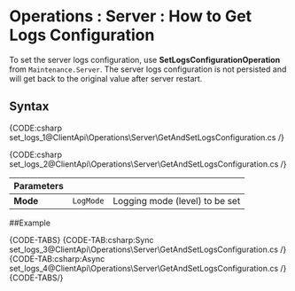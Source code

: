 ﻿# Operations : Server : How to Get Logs Configuration

To set the server logs configuration, use **SetLogsConfigurationOperation** from `Maintenance.Server`. The server logs configuration is not persisted and will get back to the original value after server restart.

## Syntax

{CODE:csharp set_logs_1@ClientApi\Operations\Server\GetAndSetLogsConfiguration.cs /}

{CODE:csharp set_logs_2@ClientApi\Operations\Server\GetAndSetLogsConfiguration.cs /}

| Parameters | | |
| ------------- | ------------- | ----- |
| **Mode** | `LogMode`  | Logging mode (level) to be set |

##Example

{CODE-TABS}
{CODE-TAB:csharp:Sync set_logs_3@ClientApi\Operations\Server\GetAndSetLogsConfiguration.cs /}
{CODE-TAB:csharp:Async set_logs_4@ClientApi\Operations\Server\GetAndSetLogsConfiguration.cs /}
{CODE-TABS/}

